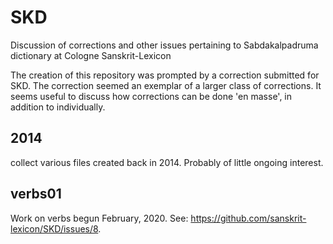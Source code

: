 SKD
===

Discussion of corrections and other issues pertaining to Sabdakalpadruma dictionary at Cologne Sanskrit-Lexicon

The creation of this repository was prompted by a correction submitted for SKD. The correction seemed an exemplar of
a larger class of corrections.  It seems useful to discuss how corrections can be done 'en masse', in addition to
individually.

## 2014
collect various files created back in 2014.  Probably of little ongoing interest.


## verbs01
Work on verbs begun February, 2020.
See: https://github.com/sanskrit-lexicon/SKD/issues/8.
